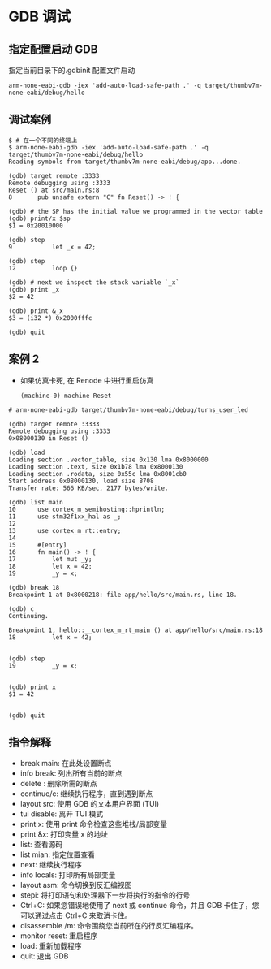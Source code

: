 # GDB 调试

## 指定配置启动 GDB

指定当前目录下的.gdbinit 配置文件启动

```shell
arm-none-eabi-gdb -iex 'add-auto-load-safe-path .' -q target/thumbv7m-none-eabi/debug/hello
```

## 调试案例

```shell
$ # 在一个不同的终端上
$ arm-none-eabi-gdb -iex 'add-auto-load-safe-path .' -q target/thumbv7m-none-eabi/debug/hello
Reading symbols from target/thumbv7m-none-eabi/debug/app...done.

(gdb) target remote :3333
Remote debugging using :3333
Reset () at src/main.rs:8
8       pub unsafe extern "C" fn Reset() -> ! {

(gdb) # the SP has the initial value we programmed in the vector table
(gdb) print/x $sp
$1 = 0x20010000

(gdb) step
9           let _x = 42;

(gdb) step
12          loop {}

(gdb) # next we inspect the stack variable `_x`
(gdb) print _x
$2 = 42

(gdb) print &_x
$3 = (i32 *) 0x2000fffc

(gdb) quit

```

## 案例 2

- 如果仿真卡死, 在 Renode 中进行重启仿真
  ```shell
  (machine-0) machine Reset
  ```

```shell
# arm-none-eabi-gdb target/thumbv7m-none-eabi/debug/turns_user_led

(gdb) target remote :3333
Remote debugging using :3333
0x08000130 in Reset ()

(gdb) load
Loading section .vector_table, size 0x130 lma 0x8000000
Loading section .text, size 0x1b78 lma 0x8000130
Loading section .rodata, size 0x55c lma 0x8001cb0
Start address 0x08000130, load size 8708
Transfer rate: 566 KB/sec, 2177 bytes/write.

(gdb) list main
10      use cortex_m_semihosting::hprintln;
11      use stm32f1xx_hal as _;
12
13      use cortex_m_rt::entry;
14
15      #[entry]
16      fn main() -> ! {
17          let mut _y;
18          let x = 42;
19          _y = x;

(gdb) break 18
Breakpoint 1 at 0x8000218: file app/hello/src/main.rs, line 18.

(gdb) c
Continuing.

Breakpoint 1, hello::__cortex_m_rt_main () at app/hello/src/main.rs:18
18          let x = 42;


(gdb) step
19          _y = x;


(gdb) print x
$1 = 42


(gdb) quit

```

## 指令解释

- break main: 在此处设置断点
- info break: 列出所有当前的断点
- delete <breakpoint-num>: 删除所需的断点
- continue/c: 继续执行程序，直到遇到断点
- layout src: 使用 GDB 的文本用户界面 (TUI)
- tui disable: 离开 TUI 模式
- print x: 使用 print 命令检查这些堆栈/局部变量
- print &x: 打印变量 x 的地址
- list: 查看源码
- list mian: 指定位置查看
- next: 继续执行程序
- info locals: 打印所有局部变量
- layout asm: 命令切换到反汇编视图
- stepi: 将打印语句和处理器下一步将执行的指令的行号
- Ctrl+C: 如果您错误地使用了 next 或 continue 命令，并且 GDB 卡住了，您可以通过点击 Ctrl+C 来取消卡住。
- disassemble /m: 命令围绕您当前所在的行反汇编程序。
- monitor reset: 重启程序
- load: 重新加载程序
- quit: 退出 GDB
